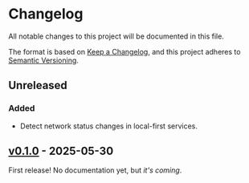 # Changelog

All notable changes to this project will be documented in this file.

The format is based on [Keep a Changelog](https://keepachangelog.com/en/1.0.0/), and this project adheres to [Semantic Versioning](https://semver.org/spec/v2.0.0.html).

## Unreleased

### Added

- Detect network status changes in local-first services.

## [v0.1.0](https://github.com/NoelDeMartin/aerogel/releases/tag/v0.1.0) - 2025-05-30

First release! No documentation yet, but _it's coming_.
